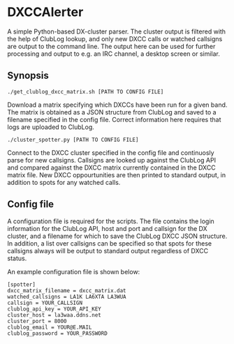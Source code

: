 # DXCCAlerter

A simple Python-based DX-cluster parser. The cluster output is filtered with
the help of ClubLog lookup, and only new DXCC calls or watched callsigns are
output to the command line. The output here can be used for further processing
and output to e.g. an IRC channel, a desktop screen or similar.

Synopsis
--------

`./get_clublog_dxcc_matrix.sh [PATH TO CONFIG FILE]`

Download a matrix specifying which DXCCs have been run for a given band.  The
matrix is obtained as a JSON structure from ClubLog and saved to a filename
specified in the config file. Correct information here requires that logs are
uploaded to ClubLog.

`./cluster_spotter.py [PATH TO CONFIG FILE]`

Connect to the DXCC cluster specified in the config file and continuosly parse
for new callsigns. Callsigns are looked up against the ClubLog API and compared
against the DXCC matrix currently contained in the DXCC matrix file. New DXCC
oppourtunities are then printed to standard output, in addition to spots for
any watched calls.

Config file
-----------

A configuration file is required for the scripts. The file contains the login
information for the ClubLog API, host and port and callsign for the DX cluster,
and a filename for which to save the ClubLog DXCC JSON structure. In addition,
a list over callsigns can be specified so that spots for these callsigns always
will be output to standard output regardless of DXCC status.

An example configuration file is shown below:

```
[spotter]
dxcc_matrix_filename = dxcc_matrix.dat
watched_callsigns = LA1K LA6XTA LA3WUA
callsign = YOUR_CALLSIGN
clublog_api_key = YOUR_API_KEY
cluster_host = la3waa.ddns.net
cluster_port = 8000
clublog_email = YOUR@E.MAIL
clublog_password = YOUR_PASSWORD
```
